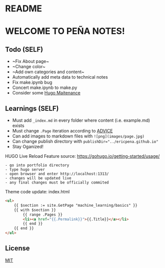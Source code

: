 # README

# WELCOME TO PEÑA NOTES!

## Todo (SELF)
* ~Fix About page~
* ~Change color~
* ~Add own categories and content~
* Automatically add meta data to technical notes
* Fix make.ipynb bug 
* Concert make.ipynb to make.py
* Consider some [Hugo Maitenance](https://discourse.gohugo.io/t/advice-needed-regarding-hugo-dev-environment-on-mac/10156/12)

## Learnings (SELF)
* Must add `_index.md` in every folder where content (i.e. example.md) exists
* Must change `.Page` iteration according to [ADVICE](https://discourse.gohugo.io/t/subsubfolders-in-chris-albon-theme/24472)
* Can add images to markdown files with `![png](images/page.jpg)`
* Can change publish directory with `publishDir="../ericpena.github.io"`
* Stay Oganized!

HUGO Live Reload Feature
source: https://gohugo.io/getting-started/usage/
```
- go into portfolio directory
- type hugo server
- open browser and enter http://localhost:1313/
- changes will be updated live
- any final changes must be officially commited
```

Theme code update: index.html
```html
<ul>
    {{ $section := site.GetPage "machine_learning/basics" }}
    {{ with $section }}
        {{ range .Pages }}
        <li><a href="{{.Permalink}}">{{.Title}}</a></li>
        {{ end }}
    {{ end }}
</ul>
```

## License
[MIT](https://choosealicense.com/licenses/mit/)